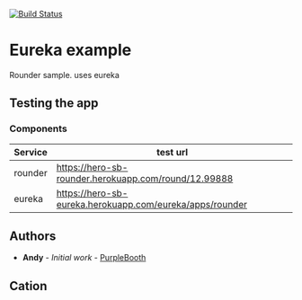 [![Build Status](https://api.travis-ci.org/namumba22/hero-sb-rounder.svg?branch=master)](https://travis-ci.org/namumba22/hero-sb-rounder)

# Eureka example
Rounder sample. uses eureka

## Testing the app

### Components

Service |test url
--- |---
rounder |https://hero-sb-rounder.herokuapp.com/round/12.99888
eureka | https://hero-sb-eureka.herokuapp.com/eureka/apps/rounder

## Authors

* **Andy** - *Initial work* - [PurpleBooth](https://github.com/namumba22/)

## Cation




